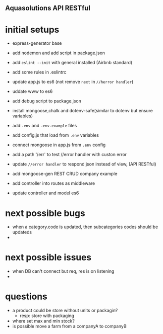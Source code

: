 ## Aquasolutions API RESTful
# initial setups
- express-generator base
- add nodemon and add script in package.json
- add `eslint --init` with general installed (Airbnb standard)
- add some rules in .eslintrc
- update app.js to es6 (not remove `next` in `//herror handler`)
- uddate www to es6
- add debug script to package.json

- install mongoose,chalk and dotenv-safe(similar to dotenv but ensure variables)
- add `.env` and `.env.example` files
- add config.js that load from `.env` variables
- connect mongoose in app.js from `.env` config

- add a path '/err' to test //error handler with custon error
- update `//error handler` to respond json instead of view, (API RESTful)

- add mongoose-gen REST CRUD company example
- add controller into routes as middleware
- update controller and model es6


# next possible bugs
- when a category.code is updated, then subcategories codes should be updateds
-

# next possible issues
- when DB can't connect but req, res is on listening
-


# questions
- a product could be store without units or packagin?
  - resp: store with packaging
- where set max and min stock?
- is possible move a farm from a companyA to companyB

